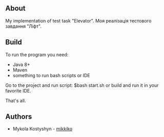 ## About
My implementation of test task "Elevator".
Моя реалізація тестового завдання "Ліфт".

## Build
To run the program you need:
* Java 8+
* Maven
* something to run bash scripts or IDE

Go to the project and run script:
$bash start.sh
or build and run it in your favorite IDE.

That's all.

## Authors
* Mykola Kostyshyn - [mikkiko](https://github.com/mikkiko) 